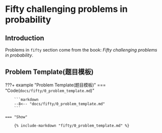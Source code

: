 # Fifty challenging problems in probability

## Introduction

Problems in `fifty` section come from the book: *Fifty challenging problems in probability*.


## Problem Template(题目模板)
???+ example "Problem Template(题目模板)"
    === "Code(`docs/fifty/0_problem_template.md`)"

        ```markdown
        --8<-- "docs/fifty/0_problem_template.md"
        ```

    === "Show"
    
        {% include-markdown "fifty/0_problem_template.md" %}
